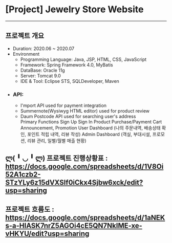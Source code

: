 # **[Project] Jewelry Store Website**
***
## 프로젝트 개요

* Duration: 2020.06 ~ 2020.07   
* Environment   
   - Programming Language: Java, JSP, HTML, CSS, JavaScript   
   - Framework: Spring Framework 4.0, MyBatis   
   - DataBase: Oracle 11g    
   - Server: Tomcat 9.0       
   - IDE & Tool: Eclipse STS, SQLDeveloper, Maven   
- ### API:        
   + I'mport API used for payment integration       
   + Summernote(Wysiwyg HTML editor) used for product review      
   + Daum Postcode API used for searching user's address      
Primary Functions
Sign Up
Sign In
Product Purchase/Payment
Cart
Announcement, Promotion
User Dashboard (나의 주문내역, 배송상태 확인, 포인트 적립 내역, 리뷰 작성)
Admin Dashboard (객실, 부대시설, 프로모션, 리뷰 관리, 일별/월별 매출 현황)


ლ( ╹ ◡ ╹ ლ) 
프로젝트 진행상황표 : https://docs.google.com/spreadsheets/d/1V8Oi52A1czb2-STzYLy6z15dVXSlf0iCkx4Sjbw6xck/edit?usp=sharing
-----------------------------------------
프로젝트 흐름도 : https://docs.google.com/spreadsheets/d/1aNEKs-a-HIASK7nrZ5AGOi4cE5QN7NkIME-xe-vHKYU/edit?usp=sharing
-----------------------------------------
